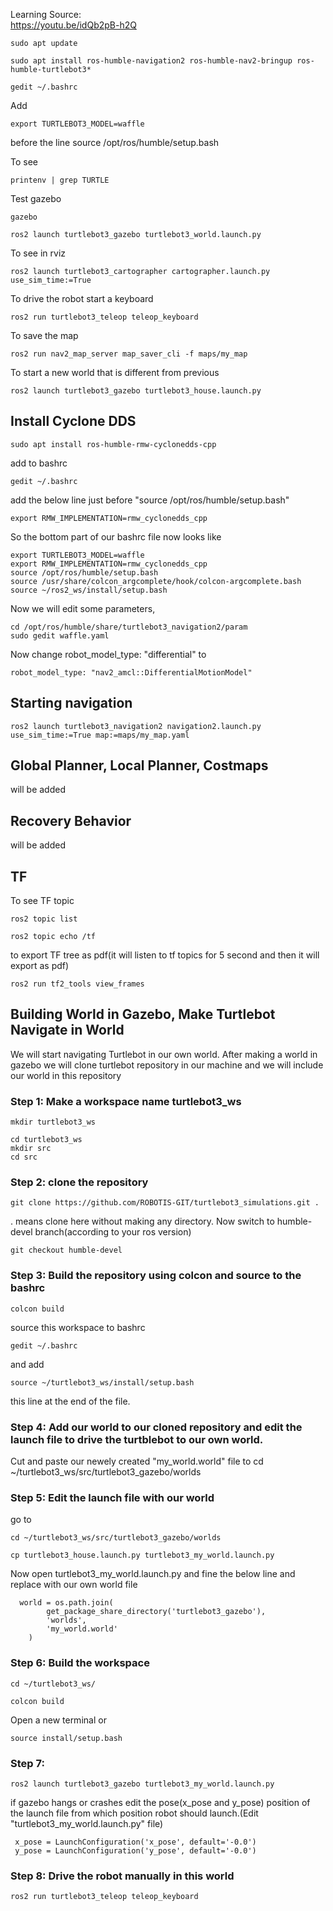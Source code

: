 Learning Source:</br>
https://youtu.be/idQb2pB-h2Q

```
sudo apt update
```
```
sudo apt install ros-humble-navigation2 ros-humble-nav2-bringup ros-humble-turtlebot3*
```
```
gedit ~/.bashrc
```
Add
```
export TURTLEBOT3_MODEL=waffle
```
before the line source /opt/ros/humble/setup.bash

To see
```
printenv | grep TURTLE
```
Test gazebo 
```
gazebo
```
```
ros2 launch turtlebot3_gazebo turtlebot3_world.launch.py
```
To see in rviz
```
ros2 launch turtlebot3_cartographer cartographer.launch.py use_sim_time:=True
```
To drive the robot start a keyboard
```
ros2 run turtlebot3_teleop teleop_keyboard
```
To save the map
```
ros2 run nav2_map_server map_saver_cli -f maps/my_map
```
To start a new world that is different from previous
```
ros2 launch turtlebot3_gazebo turtlebot3_house.launch.py
```
## Install Cyclone DDS
```
sudo apt install ros-humble-rmw-cyclonedds-cpp
```
add to bashrc
```
gedit ~/.bashrc
```
add the below line just before "source /opt/ros/humble/setup.bash" 
```
export RMW_IMPLEMENTATION=rmw_cyclonedds_cpp
```
So the bottom part of our bashrc file now looks like
```
export TURTLEBOT3_MODEL=waffle
export RMW_IMPLEMENTATION=rmw_cyclonedds_cpp
source /opt/ros/humble/setup.bash
source /usr/share/colcon_argcomplete/hook/colcon-argcomplete.bash
source ~/ros2_ws/install/setup.bash
```
Now we will edit some parameters,
```
cd /opt/ros/humble/share/turtlebot3_navigation2/param
sudo gedit waffle.yaml
```
Now change robot_model_type: "differential" to
```
robot_model_type: "nav2_amcl::DifferentialMotionModel"
```


## Starting navigation
```
ros2 launch turtlebot3_navigation2 navigation2.launch.py use_sim_time:=True map:=maps/my_map.yaml
```
## Global Planner, Local Planner, Costmaps
will be added
## Recovery Behavior
will be added
## TF
To see TF topic
```
ros2 topic list
```
```
ros2 topic echo /tf
```
to export TF tree as pdf(it will listen to tf topics for 5 second and then it will export as pdf)
```
ros2 run tf2_tools view_frames 
```

## Building World in Gazebo, Make Turtlebot Navigate in World
We will start navigating Turtlebot in our own world. After making a world in gazebo we will clone turtlebot repository in our machine and we will include our world in this repository</br>
### Step 1: Make a workspace name turtlebot3_ws
```
mkdir turtlebot3_ws
```
```
cd turtlebot3_ws
mkdir src
cd src
```
### Step 2: clone the repository
```
git clone https://github.com/ROBOTIS-GIT/turtlebot3_simulations.git .

```
. means clone here without making any directory. Now switch to humble-devel branch(according to your ros version)
```
git checkout humble-devel
```
### Step 3: Build the repository using colcon and source to the bashrc 
```
colcon build
```
source this workspace to bashrc
```
gedit ~/.bashrc 
```
and add
```
source ~/turtlebot3_ws/install/setup.bash
```
this line at the end of the file.</br>

### Step 4: Add our world to our cloned repository and edit the launch file to drive the turtblebot to our own world.
Cut and paste our newely created "my_world.world" file to cd ~/turtlebot3_ws/src/turtlebot3_gazebo/worlds

### Step 5: Edit the launch file with our world
go to 
```
cd ~/turtlebot3_ws/src/turtlebot3_gazebo/worlds
```
```
cp turtlebot3_house.launch.py turtlebot3_my_world.launch.py
```
Now open turtlebot3_my_world.launch.py and fine the below line and replace with our own world file
```
  world = os.path.join(
        get_package_share_directory('turtlebot3_gazebo'),
        'worlds',
        'my_world.world'
    )
```
### Step 6: Build the workspace
```
cd ~/turtlebot3_ws/
```
```
colcon build
```
Open a new terminal or 
```
source install/setup.bash
```
### Step 7:
```
ros2 launch turtlebot3_gazebo turtlebot3_my_world.launch.py
```
if gazebo hangs or crashes edit the pose(x_pose and y_pose) position of the launch file from which position robot should launch.(Edit "turtlebot3_my_world.launch.py" file)</br>
```
 x_pose = LaunchConfiguration('x_pose', default='-0.0')
 y_pose = LaunchConfiguration('y_pose', default='-0.0')
```
### Step 8: Drive the robot manually in this world
```
ros2 run turtlebot3_teleop teleop_keyboard
```
















